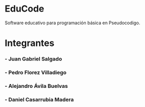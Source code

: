 # EduCode
Software educativo para programación básica en Pseudocodigo.


# Integrantes
### - Juan Gabriel  Salgado
### - Pedro Florez Villadiego
### - Alejandro Ávila Buelvas
### - Daniel Casarrubia Madera
